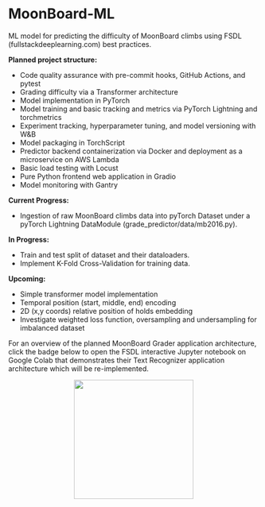 # MoonBoard-ML
ML model for predicting the difficulty of MoonBoard climbs using FSDL
(fullstackdeeplearning.com) best practices.

**Planned project structure:**

* Code quality assurance with pre-commit hooks, GitHub Actions, and pytest
* Grading difficulty via a Transformer architecture
* Model implementation in PyTorch
* Model training and basic tracking and metrics via PyTorch Lightning and torchmetrics
* Experiment tracking, hyperparameter tuning, and model versioning with W&B
* Model packaging in TorchScript
* Predictor backend containerization via Docker and deployment as a microservice on AWS Lambda
* Basic load testing with Locust
* Pure Python frontend web application in Gradio
* Model monitoring with Gantry

**Current Progress:**
* Ingestion of raw MoonBoard climbs data into pyTorch Dataset under a pyTorch
Lightning DataModule (grade_predictor/data/mb2016.py).

**In Progress:**
* Train and test split of dataset and their dataloaders.
* Implement K-Fold Cross-Validation for training data.

**Upcoming:**
* Simple transformer model implementation
* Temporal position (start, middle, end) encoding
* 2D (x,y coords) relative position of holds embedding
* Investigate weighted loss function, oversampling and undersampling for imbalanced dataset

For an overview of the planned MoonBoard Grader application architecture, click the badge below to open
the FSDL interactive Jupyter notebook on Google Colab that demonstrates
their Text Recognizer application architecture which will be re-implemented.

<div align="center">
  <a href="http://fsdl.me/2022-overview"> <img src=https://colab.research.google.com/assets/colab-badge.svg width=240> </a>
</div> <br>